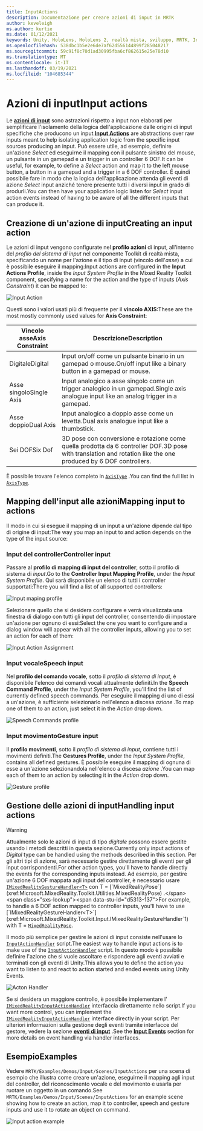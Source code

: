 ```yaml
---
title: InputActions
description: Documentazione per creare azioni di input in MRTK
author: keveleigh
ms.author: kurtie
ms.date: 01/12/2021
keywords: Unity, HoloLens, HoloLens 2, realtà mista, sviluppo, MRTK, InputActions,
ms.openlocfilehash: 538dbc1b5e2e6de7af62d556144899f285048217
ms.sourcegitcommit: 59c91f8c70d1ad30995fba6cf862615e25e78d10
ms.translationtype: MT
ms.contentlocale: it-IT
ms.lasthandoff: 03/19/2021
ms.locfileid: "104685344"
---
```

# <a name="input-actions"></a><span data-ttu-id="d5313-104">Azioni di input</span><span class="sxs-lookup"><span data-stu-id="d5313-104">Input actions</span></span>

<span data-ttu-id="d5313-105">Le [**azioni di input**](input-actions.md) sono astrazioni rispetto a input non elaborati per semplificare l'isolamento della logica dell'applicazione dalle origini di input specifiche che producono un input.</span><span class="sxs-lookup"><span data-stu-id="d5313-105">[**Input Actions**](input-actions.md) are abstractions over raw inputs meant to help isolating application logic from the specific input sources producing an input.</span></span> <span data-ttu-id="d5313-106">Può essere utile, ad esempio, definire un'azione *Select* ed eseguirne il mapping con il pulsante sinistro del mouse, un pulsante in un gamepad e un trigger in un controller 6 DOF.</span><span class="sxs-lookup"><span data-stu-id="d5313-106">It can be useful, for example, to define a *Select* action and map it to the left mouse button, a button in a gamepad and a trigger in a 6 DOF controller.</span></span> <span data-ttu-id="d5313-107">È quindi possibile fare in modo che la logica dell'applicazione attenda gli eventi di azione *Select* input anziché tenere presente tutti i diversi input in grado di produrli.</span><span class="sxs-lookup"><span data-stu-id="d5313-107">You can then have your application logic listen for *Select* input action events instead of having to be aware of all the different inputs that can produce it.</span></span>

## <a name="creating-an-input-action"></a><span data-ttu-id="d5313-108">Creazione di un'azione di input</span><span class="sxs-lookup"><span data-stu-id="d5313-108">Creating an input action</span></span>

<span data-ttu-id="d5313-109">Le azioni di input vengono configurate nel **profilo azioni** di input, all'interno del *profilo del sistema di input* nel componente Toolkit di realtà mista, specificando un nome per l'azione e il tipo di input (vincolo dell'*asse*) a cui è possibile eseguire il mapping:</span><span class="sxs-lookup"><span data-stu-id="d5313-109">Input actions are configured in the **Input Actions Profile**, inside the *Input System Profile* in the Mixed Reality Toolkit component, specifying a name for the action and the type of inputs (*Axis Constraint*) it can be mapped to:</span></span>

<img src="../images/input/InputActions.png" alt="Input Action" style="max-width:100%;">

<span data-ttu-id="d5313-110">Questi sono i valori usati più di frequente per il **vincolo AXIS**:</span><span class="sxs-lookup"><span data-stu-id="d5313-110">These are the most mostly commonly used values for **Axis Constraint**:</span></span>

<span data-ttu-id="d5313-111">Vincolo asse</span><span class="sxs-lookup"><span data-stu-id="d5313-111">Axis Constraint</span></span> | <span data-ttu-id="d5313-112">Descrizione</span><span class="sxs-lookup"><span data-stu-id="d5313-112">Description</span></span>
--- | ---
<span data-ttu-id="d5313-113">Digitale</span><span class="sxs-lookup"><span data-stu-id="d5313-113">Digital</span></span> | <span data-ttu-id="d5313-114">Input on/off come un pulsante binario in un gamepad o mouse.</span><span class="sxs-lookup"><span data-stu-id="d5313-114">On/off input like a binary button in a gamepad or mouse.</span></span>
<span data-ttu-id="d5313-115">Asse singolo</span><span class="sxs-lookup"><span data-stu-id="d5313-115">Single Axis</span></span> | <span data-ttu-id="d5313-116">Input analogico a asse singolo come un trigger analogico in un gamepad.</span><span class="sxs-lookup"><span data-stu-id="d5313-116">Single axis analogue input like an analog trigger in a gamepad.</span></span>
<span data-ttu-id="d5313-117">Asse doppio</span><span class="sxs-lookup"><span data-stu-id="d5313-117">Dual Axis</span></span> | <span data-ttu-id="d5313-118">Input analogico a doppio asse come un levetta.</span><span class="sxs-lookup"><span data-stu-id="d5313-118">Dual axis analogue input like a thumbstick.</span></span>
<span data-ttu-id="d5313-119">Sei DOF</span><span class="sxs-lookup"><span data-stu-id="d5313-119">Six Dof</span></span> | <span data-ttu-id="d5313-120">3D pose con conversione e rotazione come quella prodotta da 6 controller DOF.</span><span class="sxs-lookup"><span data-stu-id="d5313-120">3D pose with translation and rotation like the one produced by 6 DOF controllers.</span></span>

<span data-ttu-id="d5313-121">È possibile trovare l'elenco completo in [`AxisType`](xref:Microsoft.MixedReality.Toolkit.Utilities.AxisType) .</span><span class="sxs-lookup"><span data-stu-id="d5313-121">You can find the full list in [`AxisType`](xref:Microsoft.MixedReality.Toolkit.Utilities.AxisType).</span></span>

## <a name="mapping-input-to-actions"></a><span data-ttu-id="d5313-122">Mapping dell'input alle azioni</span><span class="sxs-lookup"><span data-stu-id="d5313-122">Mapping input to actions</span></span>

<span data-ttu-id="d5313-123">Il modo in cui si esegue il mapping di un input a un'azione dipende dal tipo di origine di input:</span><span class="sxs-lookup"><span data-stu-id="d5313-123">The way you map an input to and action depends on the type of the input source:</span></span>

### <a name="controller-input"></a><span data-ttu-id="d5313-124">Input del controller</span><span class="sxs-lookup"><span data-stu-id="d5313-124">Controller input</span></span>

<span data-ttu-id="d5313-125">Passare al **profilo di mapping di input del controller**, sotto il profilo di sistema di *input*.</span><span class="sxs-lookup"><span data-stu-id="d5313-125">Go to the **Controller Input Mapping Profile**, under the *Input System Profile*.</span></span> <span data-ttu-id="d5313-126">Qui sarà disponibile un elenco di tutti i controller supportati:</span><span class="sxs-lookup"><span data-stu-id="d5313-126">There you will find a list of all supported controllers:</span></span>

<img src="../images/input/ControllerInputMappingProfile.PNG" alt="Input maping profile" style="max-width:100%;">

<span data-ttu-id="d5313-127">Selezionare quello che si desidera configurare e verrà visualizzata una finestra di dialogo con tutti gli input del controller, consentendo di impostare un'azione per ognuno di essi:</span><span class="sxs-lookup"><span data-stu-id="d5313-127">Select the one you want to configure and a dialog window will appear with all the controller inputs, allowing you to set an action for each of them:</span></span>

<img src="../images/input/InputActionAssignment.PNG" alt="Input Action Assignment" style="max-width:100%;">

### <a name="speech-input"></a><span data-ttu-id="d5313-128">Input vocale</span><span class="sxs-lookup"><span data-stu-id="d5313-128">Speech input</span></span>

<span data-ttu-id="d5313-129">Nel **profilo del comando vocale**, sotto il *profilo di sistema di input*, è disponibile l'elenco dei comandi vocali attualmente definiti.</span><span class="sxs-lookup"><span data-stu-id="d5313-129">In the **Speech Command Profile**, under the *Input System Profile*, you'll find the list of currently defined speech commands.</span></span> <span data-ttu-id="d5313-130">Per eseguire il mapping di uno di essi a un'azione, è sufficiente selezionarlo nell'elenco a discesa *azione* .</span><span class="sxs-lookup"><span data-stu-id="d5313-130">To map one of them to an action, just select it in the *Action* drop down.</span></span>

<img src="../images/input/SpeechCommandsProfile.png" alt="Speech Commands profile" style="max-width:100%;">

### <a name="gesture-input"></a><span data-ttu-id="d5313-131">Input movimento</span><span class="sxs-lookup"><span data-stu-id="d5313-131">Gesture input</span></span>

<span data-ttu-id="d5313-132">Il **profilo movimenti**, sotto il *profilo di sistema di input*, contiene tutti i movimenti definiti.</span><span class="sxs-lookup"><span data-stu-id="d5313-132">The **Gestures Profile**, under the *Input System Profile*, contains all defined gestures.</span></span> <span data-ttu-id="d5313-133">È possibile eseguire il mapping di ognuna di esse a un'azione selezionandola nell'elenco a discesa *azione* .</span><span class="sxs-lookup"><span data-stu-id="d5313-133">You can map each of them to an action by selecting it in the *Action* drop down.</span></span>

<img src="../images/input/GestureProfile.png" alt="Gesture profile" style="max-width:100%;">

## <a name="handling-input-actions"></a><span data-ttu-id="d5313-134">Gestione delle azioni di input</span><span class="sxs-lookup"><span data-stu-id="d5313-134">Handling input actions</span></span>

> [!WARNING]
> <span data-ttu-id="d5313-135">Attualmente solo le azioni di input di tipo *digitale* possono essere gestite usando i metodi descritti in questa sezione.</span><span class="sxs-lookup"><span data-stu-id="d5313-135">Currently only input actions of *Digital* type can be handled using the methods described in this section.</span></span> <span data-ttu-id="d5313-136">Per gli altri tipi di azione, sarà necessario gestire direttamente gli eventi per gli input corrispondenti.</span><span class="sxs-lookup"><span data-stu-id="d5313-136">For other action types, you'll have to handle directly the events for the corresponding inputs instead.</span></span> <span data-ttu-id="d5313-137">Ad esempio, per gestire un'azione 6 DOF mappata agli input del controller, è necessario usare [`IMixedRealityGestureHandler<T>`](xref:Microsoft.MixedReality.Toolkit.Input.IMixedRealityGestureHandler`1) con T = [`MixedRealityPose`](xref:Microsoft.MixedReality.Toolkit.Utilities.MixedRealityPose) .</span><span class="sxs-lookup"><span data-stu-id="d5313-137">For example, to handle a 6 DOF action mapped to controller inputs, you'll have to use [`IMixedRealityGestureHandler<T>`](xref:Microsoft.MixedReality.Toolkit.Input.IMixedRealityGestureHandler`1) with T = [`MixedRealityPose`](xref:Microsoft.MixedReality.Toolkit.Utilities.MixedRealityPose).</span></span>

<span data-ttu-id="d5313-138">Il modo più semplice per gestire le azioni di input consiste nell'usare lo [`InputActionHandler`](xref:Microsoft.MixedReality.Toolkit.Input.InputActionHandler) script.</span><span class="sxs-lookup"><span data-stu-id="d5313-138">The easiest way to handle input actions is to make use of the [`InputActionHandler`](xref:Microsoft.MixedReality.Toolkit.Input.InputActionHandler) script.</span></span> <span data-ttu-id="d5313-139">In questo modo è possibile definire l'azione che si vuole ascoltare e rispondere agli eventi avviati e terminati con gli eventi di Unity.</span><span class="sxs-lookup"><span data-stu-id="d5313-139">This allows you to define the action you want to listen to and react to action started and ended events using Unity Events.</span></span>

<img src="../images/input/InputActionHandler.PNG" alt="Acton Handler" style="max-width:100%;">

<span data-ttu-id="d5313-140">Se si desidera un maggiore controllo, è possibile implementare l' [`IMixedRealityInputActionHandler`](xref:Microsoft.MixedReality.Toolkit.Input.IMixedRealityInputActionHandler) interfaccia direttamente nello script.</span><span class="sxs-lookup"><span data-stu-id="d5313-140">If you want more control, you can implement the [`IMixedRealityInputActionHandler`](xref:Microsoft.MixedReality.Toolkit.Input.IMixedRealityInputActionHandler) interface directly in your script.</span></span> <span data-ttu-id="d5313-141">Per ulteriori informazioni sulla gestione degli eventi tramite interfacce del gestore, vedere la sezione [**eventi di input**](input-events.md) .</span><span class="sxs-lookup"><span data-stu-id="d5313-141">See the [**Input Events**](input-events.md) section for more details on event handling via handler interfaces.</span></span>

## <a name="examples"></a><span data-ttu-id="d5313-142">Esempio</span><span class="sxs-lookup"><span data-stu-id="d5313-142">Examples</span></span>

<span data-ttu-id="d5313-143">Vedere `MRTK/Examples/Demos/Input/Scenes/InputActions` per una scena di esempio che illustra come creare un'azione, eseguirne il mapping agli input del controller, del riconoscimento vocale e del movimento e usarla per ruotare un oggetto in un comando.</span><span class="sxs-lookup"><span data-stu-id="d5313-143">See `MRTK/Examples/Demos/Input/Scenes/InputActions` for an example scene showing how to create an action, map it to controller, speech and gesture inputs and use it to rotate an object on command.</span></span>

<img src="../images/input/InputActionsExample.PNG" alt="Input action example" style="max-width:100%;">
